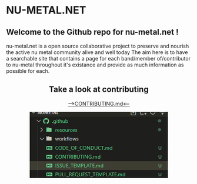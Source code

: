 # NU-METAL.NET

## Welcome to the Github repo for nu-metal.net !
nu-metal.net is a open source collaborative project to preserve and nourish the active nu metal community alive and well today
The aim here is to have a searchable site that contains a page for each band/member of/contributor to nu-metal throughout it's existance and provide as much information as possible for each.
<center>

<h2>Take a look at contributing</h2>

<a href="https://github.com/cainba/numetal/.github/CONTRIBUTING.md">-->CONTRIBUTING.md<--</a>

![contributing md exmaple image](.github/resources/images/contributing_example.png)
</center>
